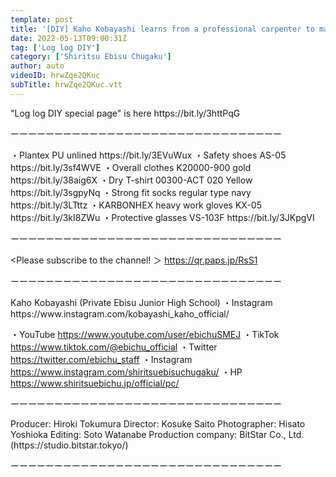 ```yaml
---
template: post
title: '[DIY] Kaho Kobayashi learns from a professional carpenter to make a side table! [Shiritsu Ebisu Chugaku]'
date: 2022-05-13T09:00:31Z
tag: ['Log log DIY']
category: ['Shiritsu Ebisu Chugaku']
author: auto 
videoID: hrwZqe2QKuc
subTitle: hrwZqe2QKuc.vtt
---
```

<Midori Anzen Official Mail Order Site>
"Log log DIY special page" is here
https://bit.ly/3httPqG

ーーーーーーーーーーーーーーーーーーーーーーーーーーーーーーー

<What I used this time>
・Plantex PU unlined
https://bit.ly/3EVuWux
・Safety shoes AS-05
https://bit.ly/3sf4WVE
・Overall clothes K20000-900 gold
https://bit.ly/38aig6X
・Dry T-shirt 00300-ACT 020 Yellow
https://bit.ly/3sgpyNq
・Strong fit socks regular type navy
https://bit.ly/3LTttz
・KARBONHEX heavy work gloves KX-05
https://bit.ly/3kI8ZWu
・Protective glasses VS-103F
https://bit.ly/3JKpgVI

ーーーーーーーーーーーーーーーーーーーーーーーーーーーーーーー

<Please subscribe to the channel! ＞
https://qr.paps.jp/RsS1

ーーーーーーーーーーーーーーーーーーーーーーーーーーーーーーー

<performer>
Kaho Kobayashi (Private Ebisu Junior High School)
・Instagram
https://www.instagram.com/kobayashi_kaho_official/

・YouTube
https://www.youtube.com/user/ebichuSMEJ
・TikTok
https://www.tiktok.com/@ebichu_official
・Twitter
https://twitter.com/ebichu_staff
・Instagram
https://www.instagram.com/shiritsuebisuchugaku/
・HP
https://www.shiritsuebichu.jp/official/pc/

ーーーーーーーーーーーーーーーーーーーーーーーーーーーーーーー

<Production staff>
Producer: Hiroki Tokumura
Director: Kosuke Saito
Photographer: Hisato Yoshioka
Editing: Soto Watanabe
Production company: BitStar Co., Ltd. (https://studio.bitstar.tokyo/)

ーーーーーーーーーーーーーーーーーーーーーーーーーーーーーーー
